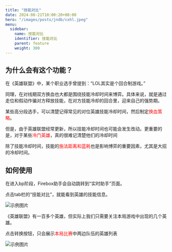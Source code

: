 ```yaml
---
title: "技能对比"
date: 2024-08-21T10:00:20+08:00
hero: "/images/posts/jndb/cxhl.jpeg"
menu:
  sidebar:
    name: 技能对比
    identifier: 技能对比
    parent: feature
    weight: 300
---
```

## 为什么会有这个功能？
在《英雄联盟》中，某个职业选手曾提到：“LOL其实是个回合制游戏。”

同理，在对线期双方换血也大都是围绕技能冷却时间来博弈。具体来说，就是通过走位和假动作骗对方释放技能，在对方技能冷却的回合里，迎来自己的强势期。

某些高分段选手，可以清楚记得常见的对位英雄技能冷却时间，然后制定<span style="color: red; ">换血策略</span>。

但是，由于英雄联盟经常更新，所以技能冷却时间也可能会发生改动。更重要的是，对于某些<span style="color: red; ">冷门英雄</span>，真的很难记清楚他们的冷却时间

除了技能冷却时间，技能的<span style="color: red; ">施法距离和蓝耗</span>也是影响博弈的重要因素，尤其是大招的冷却时间。

## 如何使用

在进入bp阶段，Firebox助手会自动跳转到“实时助手”页面。

点击tab栏的“技能对比”，就能看到英雄的技能信息。

![示例图片](/images/posts/jndb/jndb.png "技能信息")

《英雄联盟》有一百多个英雄，但实际上我们只需要关注本局游戏中出现的几个英雄。

点击转换按钮，只会展示<span style="color: red; ">本局比赛</span>中两边队伍的英雄列表

![示例图片](/images/posts/jndb/qtyx.png "其他英雄")
